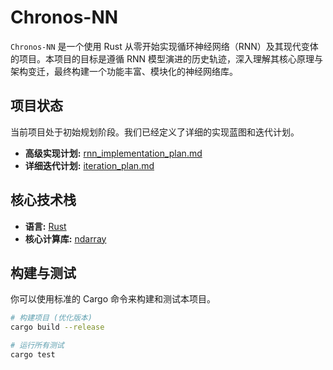 # Chronos-NN

`Chronos-NN` 是一个使用 Rust 从零开始实现循环神经网络（RNN）及其现代变体的项目。本项目的目标是遵循 RNN 模型演进的历史轨迹，深入理解其核心原理与架构变迁，最终构建一个功能丰富、模块化的神经网络库。

## 项目状态

当前项目处于初始规划阶段。我们已经定义了详细的实现蓝图和迭代计划。

*   **高级实现计划:** [rnn_implementation_plan.md](rnn_implementation_plan.md)
*   **详细迭代计划:** [iteration_plan.md](iteration_plan.md)

## 核心技术栈

*   **语言:** [Rust](https://www.rust-lang.org/)
*   **核心计算库:** [ndarray](https://github.com/rust-ndarray/ndarray)

## 构建与测试

你可以使用标准的 Cargo 命令来构建和测试本项目。

```bash
# 构建项目 (优化版本)
cargo build --release

# 运行所有测试
cargo test
``` 